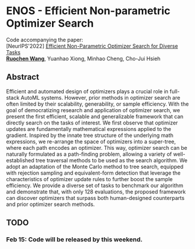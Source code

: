 # ENOS - Efficient Non-parametric Optimizer Search

Code accompanying the paper:<br>
[NeurIPS'2022] [Efficient Non-Parametric Optimizer Search for Diverse Tasks](https://arxiv.org/abs/2209.13575)<br>
[**Ruochen Wang**](ruocwang.github.io), Yuanhao Xiong, Minhao Cheng, Cho-Jui Hsieh

## Abstract

Efficient and automated design of optimizers plays a crucial role in full-stack AutoML systems. However, prior methods in optimizer search are often limited by their scalability, generability, or sample efficiency. With the goal of democratizing research and application of optimizer search, we present the first efficient, scalable and generalizable framework that can directly search on the tasks of interest. We first observe that optimizer updates are fundamentally mathematical expressions applied to the gradient. Inspired by the innate tree structure of the underlying math expressions, we re-arrange the space of optimizers into a super-tree, where each path encodes an optimizer. This way, optimizer search can be naturally formulated as a path-finding problem, allowing a variety of well-established tree traversal methods to be used as the search algorithm. We adopt an adaptation of the Monte Carlo method to tree search, equipped with rejection sampling and equivalent-form detection that leverage the characteristics of optimizer update rules to further boost the sample efficiency. We provide a diverse set of tasks to benchmark our algorithm and demonstrate that, with only 128 evaluations, the proposed framework can discover optimizers that surpass both human-designed counterparts and prior optimizer search methods.


## TODO
### Feb 15: Code will be released by this weekend.
